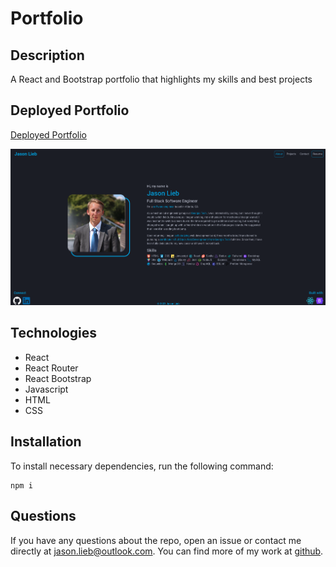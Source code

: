 # Portfolio

## Description

A React and Bootstrap portfolio that highlights my skills and best projects

## Deployed Portfolio

[Deployed Portfolio](https://jason-lieb.github.io/Portfolio)

![Screenshot of Portfolio](public/portfolio.png)

## Technologies

- React
- React Router
- React Bootstrap
- Javascript
- HTML
- CSS

## Installation

To install necessary dependencies, run the following command:

```
npm i
```

## Questions

If you have any questions about the repo, open an issue or contact me directly at jason.lieb@outlook.com. You can find more of my work at [github](https://github.com/jason-lieb/).
